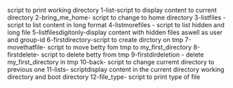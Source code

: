 script to print working directory
1-list-script to display content to current directory
2-bring_me_home- script to change to home directory
3-listfiles -script to list content in long format
 4-listmorefiles - script to list hidden and long file
5-listfilesdigitonly-display content with hidden files aswell as user and group-id
6-firstdirectory-script to create dirctory on tmp
7-movethatfile- script to move betty fom tmp to my_first_directory
8-firstdelete- script to delete betty from tmp
9-firstdirdeletion - delete my_first_directory in tmp
10-back- script to change curremt directory to previous one
11-lists- scriptdisplay content in the current directory working directory and boot directory
12-file_type- script to print type of file
